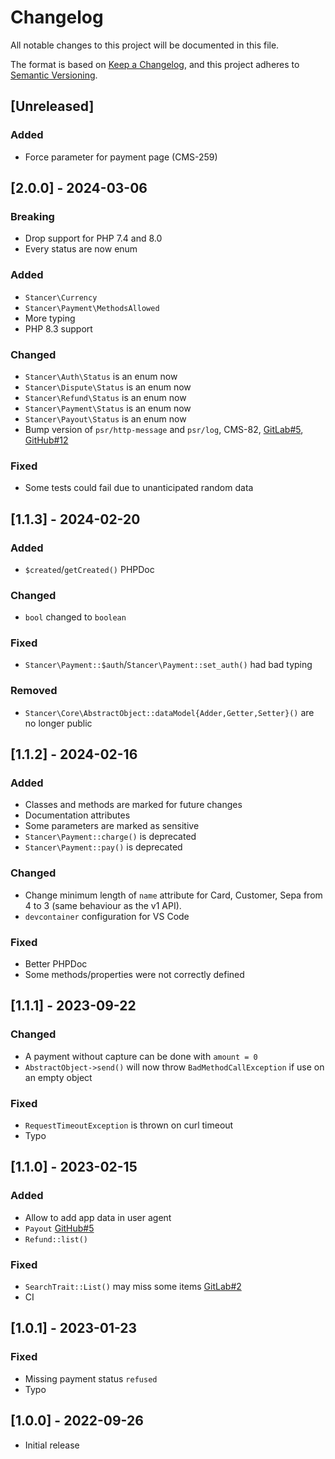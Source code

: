 # Changelog
All notable changes to this project will be documented in this file.

The format is based on [Keep a Changelog](https://keepachangelog.com/en/1.0.0/),
and this project adheres to [Semantic Versioning](https://semver.org/spec/v2.0.0.html).

## [Unreleased]

### Added
- Force parameter for payment page (CMS-259)


## [2.0.0] - 2024-03-06

### Breaking
- Drop support for PHP 7.4 and 8.0
- Every status are now enum

### Added
- `Stancer\Currency`
- `Stancer\Payment\MethodsAllowed`
- More typing
- PHP 8.3 support

### Changed
- `Stancer\Auth\Status` is an enum now
- `Stancer\Dispute\Status` is an enum now
- `Stancer\Refund\Status` is an enum now
- `Stancer\Payment\Status` is an enum now
- `Stancer\Payout\Status` is an enum now
- Bump version of `psr/http-message` and `psr/log`, CMS-82, [GitLab#5](https://gitlab.com/wearestancer/library/lib-php/-/issues/5), [GitHub#12](https://github.com/wearestancer/lib-php/issues/12)

### Fixed
- Some tests could fail due to unanticipated random data


## [1.1.3] - 2024-02-20

### Added
- `$created`/`getCreated()` PHPDoc

### Changed
- `bool` changed to `boolean`

### Fixed
- `Stancer\Payment::$auth`/`Stancer\Payment::set_auth()` had bad typing

### Removed
- `Stancer\Core\AbstractObject::dataModel{Adder,Getter,Setter}()` are no longer public


## [1.1.2] - 2024-02-16

### Added
- Classes and methods are marked for future changes
- Documentation attributes
- Some parameters are marked as sensitive
- `Stancer\Payment::charge()` is deprecated
- `Stancer\Payment::pay()` is deprecated

### Changed
- Change minimum length of `name` attribute for Card, Customer, Sepa from 4 to 3 (same behaviour as the v1 API).
- `devcontainer` configuration for VS Code

### Fixed
- Better PHPDoc
- Some methods/properties were not correctly defined


## [1.1.1] - 2023-09-22

### Changed
- A payment without capture can be done with `amount = 0`
- `AbstractObject->send()` will now throw `BadMethodCallException` if use on an empty object

### Fixed
- `RequestTimeoutException` is thrown on curl timeout
- Typo


## [1.1.0] - 2023-02-15

### Added
- Allow to add app data in user agent
- `Payout` [GitHub#5](https://github.com/wearestancer/lib-php/issues/5)
- `Refund::list()`

### Fixed
- `SearchTrait::List()` may miss some items [GitLab#2](https://gitlab.com/wearestancer/library/lib-php/-/issues/2)
- CI


## [1.0.1] - 2023-01-23

### Fixed
- Missing payment status `refused`
- Typo


## [1.0.0] - 2022-09-26
- Initial release
